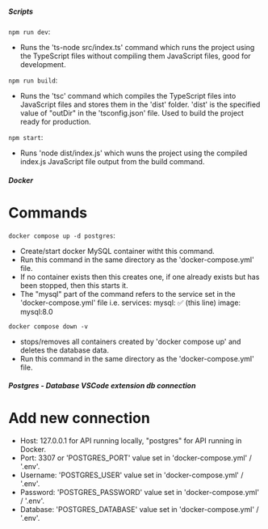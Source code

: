 ##### Scripts

`npm run dev`:

-   Runs the 'ts-node src/index.ts' command which runs the project using the TypeScript files without compiling them JavaScript files, good for development.

`npm run build`:

-   Runs the 'tsc' command which compiles the TypeScript files into JavaScript files and stores them in the 'dist' folder. 'dist' is the specified value of "outDir" in the 'tsconfig.json' file. Used to build the project ready for production.

`npm start`:

-   Runs 'node dist/index.js' which wuns the project using the compiled index.js JavaScript file output from the build command.

##### Docker

# Commands

`docker compose up -d postgres`:

-   Create/start docker MySQL container witht this command.
-   Run this command in the same directory as the 'docker-compose.yml' file.
-   If no container exists then this creates one, if one already exists but has been stopped, then this starts it.
-   The "mysql" part of the command refers to the service set in the 'docker-compose.yml' file i.e.
    services:
    mysql: ✅ (this line)
    image: mysql:8.0

`docker compose down -v`

-   stops/removes all containers created by 'docker compose up' and deletes the database data.
-   Run this command in the same directory as the 'docker-compose.yml' file.

##### Postgres - Database VSCode extension db connection

# Add new connection

-   Host: 127.0.0.1 for API running locally, "postgres" for API running in Docker.
-   Port: 3307 or 'POSTGRES_PORT' value set in 'docker-compose.yml' / '.env'.
-   Username: 'POSTGRES_USER' value set in 'docker-compose.yml' / '.env'.
-   Password: 'POSTGRES_PASSWORD' value set in 'docker-compose.yml' / '.env'.
-   Database: 'POSTGRES_DATABASE' value set in 'docker-compose.yml' / '.env'.
